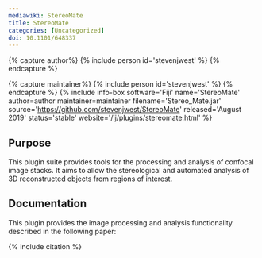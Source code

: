 ```yaml
---
mediawiki: StereoMate
title: StereoMate
categories: [Uncategorized]
doi: 10.1101/648337
---
```



{% capture author%}
{% include person id='stevenjwest' %}
{% endcapture %}

{% capture maintainer%}
{% include person id='stevenjwest' %}
{% endcapture %}
{% include info-box software='Fiji' name='StereoMate' author=author maintainer=maintainer filename='Stereo\_Mate.jar' source='https://github.com/stevenjwest/StereoMate' released='August 2019' status='stable' website='/ij/plugins/stereomate.html' %}

## Purpose

This plugin suite provides tools for the processing and analysis of confocal image stacks. It aims to allow the stereological and automated analysis of 3D reconstructed objects from regions of interest.

## Documentation

This plugin provides the image processing and analysis functionality described in the following paper:

{% include citation %}
